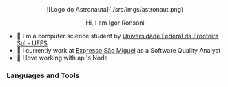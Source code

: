 <div align="center">![Logo do Astronauta](./src/imgs/astronaut.png)</div>
<p font-size="20" align="center">Hi, I am Igor Ronsoni</p>

- 🤖 I'm a computer science student by [Universidade Federal da Fronteira Sul - UFFS](https://www.uffs.edu.br/)
- 🔭 I currently work at [Expresso São Miguel](https://www.expressosaomiguel.com.br/) as a Software Quality Analyst
- 🚀 I love working with api's Node

### Languages and Tools
